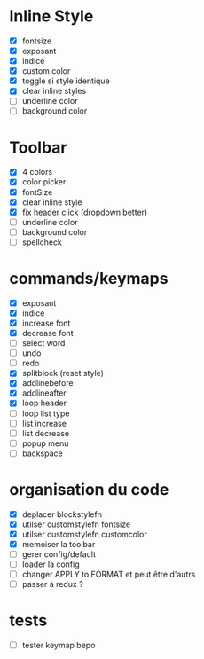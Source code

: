 # Inline Style

- [x] fontsize
- [x] exposant
- [x] indice
- [x] custom color
- [x] toggle si style identique
- [x] clear inline styles
- [ ] underline color
- [ ] background color

# Toolbar

- [x] 4 colors
- [x] color picker
- [x] fontSize
- [x] clear inline style
- [x] fix header click (dropdown better)
- [ ] underline color
- [ ] background color
- [ ] spellcheck

# commands/keymaps

- [x] exposant
- [x] indice
- [x] increase font
- [x] decrease font
- [ ] select word
- [ ] undo
- [ ] redo
- [x] splitblock (reset style)
- [x] addlinebefore
- [x] addlineafter
- [x] loop header
- [ ] loop list type
- [ ] list increase
- [ ] list decrease
- [ ] popup menu
- [ ] backspace

# organisation du code

- [x] deplacer blockstylefn
- [x] utilser customstylefn fontsize
- [x] utilser customstylefn customcolor
- [x] memoiser la toolbar
- [ ] gerer config/default
- [ ] loader la config
- [ ] changer APPLY to FORMAT et peut être d'autrs
- [ ] passer à redux ?

# tests

- [ ] tester keymap bepo
